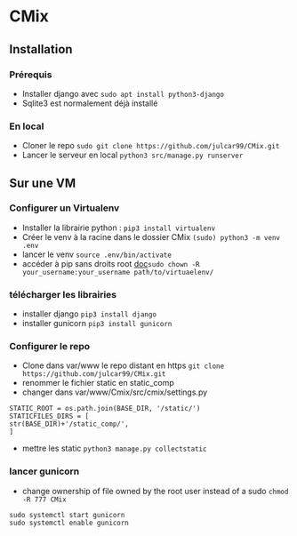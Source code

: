 # CMix

## Installation

### Prérequis

* Installer django avec `sudo apt install python3-django`
* Sqlite3 est normalement déjà installé

### En local

* Cloner le repo `sudo git clone https://github.com/julcar99/CMix.git`
* Lancer le serveur en local `python3 src/manage.py runserver`

## Sur une VM

### Configurer un Virtualenv

* Installer la librairie python : `pip3 install virtualenv`
* Créer le venv à la racine dans le dossier CMix `(sudo) python3 -m venv .env`
* lancer le venv  `source .env/bin/activate`
* accéder à pip sans droits root [doc]( https://stackoverflow.com/questions/19471972/how-to-avoid-permission-denied-when-using-pip-with-virtualenv )`sudo chown -R your_username:your_username path/to/virtuaelenv/` 

### télécharger les librairies 

* installer django `pip3 install django`
* installer gunicorn `pip3 install gunicorn`

### Configurer le repo

- Clone dans var/www le repo distant en https `git clone https://github.com/julcar99/CMix.git`
- renommer le fichier static en static_comp
- changer dans  var/www/Cmix/src/cmix/settings.py
```
STATIC_ROOT = os.path.join(BASE_DIR, '/static/')
STATICFILES_DIRS = [
str(BASE_DIR)+'/static_comp/',
]
```
- mettre les static `python3 manage.py collectstatic`

### lancer gunicorn

* change ownership of file owned by the root user instead of a sudo `chmod -R 777 CMix`
```
sudo systemctl start gunicorn
sudo systemctl enable gunicorn
```
